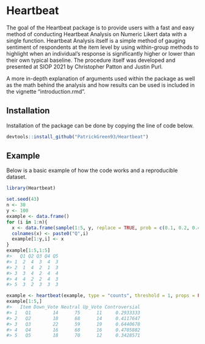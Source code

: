 
<!-- README.md is generated from README.Rmd. Please edit that file -->

# Heartbeat

<!-- badges: start -->
<!-- badges: end -->

The goal of the Heartbeat package is to provide users with a fast and
easy method of conducting Heartbeat Analysis on Numeric Likert data with
a single function. Heartbeat Analysis itself is a simple method of
gauging sentiment of respondents at the item level by using within-group
methods to highlight when an individual’s response is significantly
higher or lower than their own typical baseline. The procedure itself
was developed and presented at SIOP 2021 by Christopher Patton and
Justin Purl.

A more in-depth explanation of arguments used within the package as well
as the math behind the analysis and how results can be used is included
in the vignette “introduction.rmd”.

## Installation

Installation of the package can be done by copying the line of code
below.

``` r
devtools::install_github("PatrickGreen93/Heartbeat")
```

## Example

Below is a basic example of how the code works and a reproducible
dataset.

``` r
library(Heartbeat)

set.seed(43)
n <- 30
y <- 100
example <- data.frame()
for (i in 1:n){
  x <- data.frame(sample(1:5, y, replace = TRUE, prob = c(0.1, 0.2, 0.4, 0.2, 0.1)))
  colnames(x) <- paste0("Q",i)
  example[1:y,i] <- x
}
example[1:5,1:5]
#>   Q1 Q2 Q3 Q4 Q5
#> 1  2  4  3  4  3
#> 2  1  4  2  1  3
#> 3  3  4  2  4  4
#> 4  4  2  2  4  3
#> 5  3  2  3  3  3

example <- heartbeat(example, type = "counts", threshold = 1, props = FALSE, controversial = TRUE)
example[1:5,]
#>   Item Down_Vote Neutral Up_Vote Controversial
#> 1   Q1        14      75      11     0.2933333
#> 2   Q2        18      68      14     0.4117647
#> 3   Q3        22      59      19     0.6440678
#> 4   Q4        16      68      16     0.4705882
#> 5   Q5        18      70      12     0.3428571
```
